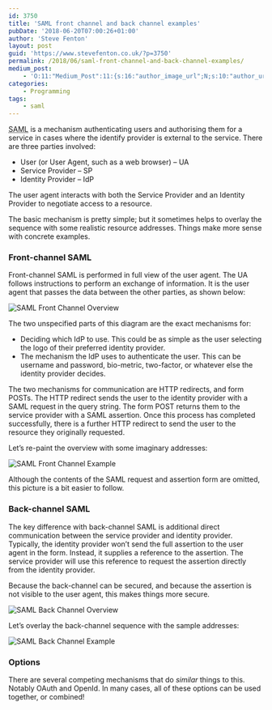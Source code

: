 ```yaml
---
id: 3750
title: 'SAML front channel and back channel examples'
pubDate: '2018-06-20T07:00:26+01:00'
author: 'Steve Fenton'
layout: post
guid: 'https://www.stevefenton.co.uk/?p=3750'
permalink: /2018/06/saml-front-channel-and-back-channel-examples/
medium_post:
    - 'O:11:"Medium_Post":11:{s:16:"author_image_url";N;s:10:"author_url";N;s:11:"byline_name";N;s:12:"byline_email";N;s:10:"cross_link";s:3:"yes";s:2:"id";N;s:21:"follower_notification";s:3:"yes";s:7:"license";s:19:"all-rights-reserved";s:14:"publication_id";s:2:"-1";s:6:"status";s:5:"draft";s:3:"url";N;}'
categories:
    - Programming
tags:
    - saml
---
```


<abbr title="Security Assertion Markup Language">SAML</abbr> is a mechanism authenticating users and authorising them for a service in cases where the identify provider is external to the service. There are three parties involved:

- User (or User Agent, such as a web browser) – UA
- Service Provider – SP
- Identity Provider – IdP

The user agent interacts with both the Service Provider and an Identity Provider to negotiate access to a resource.

The basic mechanism is pretty simple; but it sometimes helps to overlay the sequence with some realistic resource addresses. Things make more sense with concrete examples.

### Front-channel SAML

Front-channel SAML is performed in full view of the user agent. The UA follows instructions to perform an exchange of information. It is the user agent that passes the data between the other parties, as shown below:

![SAML Front Channel Overview](https://www.stevefenton.co.uk/wp-content/uploads/2018/06/SAML-front-channel-overview.png)

The two unspecified parts of this diagram are the exact mechanisms for:

- Deciding which IdP to use. This could be as simple as the user selecting the logo of their preferred identity provider.
- The mechanism the IdP uses to authenticate the user. This can be username and password, bio-metric, two-factor, or whatever else the identity provider decides.

The two mechanisms for communication are HTTP redirects, and form POSTs. The HTTP redirect sends the user to the identity provider with a SAML request in the query string. The form POST returns them to the service provider with a SAML assertion. Once this process has completed successfully, there is a further HTTP redirect to send the user to the resource they originally requested.

Let’s re-paint the overview with some imaginary addresses:

![SAML Front Channel Example](https://www.stevefenton.co.uk/wp-content/uploads/2018/06/SAML-front-channel-example.png)

Although the contents of the SAML request and assertion form are omitted, this picture is a bit easier to follow.

### Back-channel SAML

The key difference with back-channel SAML is additional direct communication between the service provider and identity provider. Typically, the identity provider won’t send the full assertion to the user agent in the form. Instead, it supplies a reference to the assertion. The service provider will use this reference to request the assertion directly from the identity provider.

Because the back-channel can be secured, and because the assertion is not visible to the user agent, this makes things more secure.

![SAML Back Channel Overview](https://www.stevefenton.co.uk/wp-content/uploads/2018/06/SAML-back-channel-overview.png)

Let’s overlay the back-channel sequence with the sample addresses:

![SAML Back Channel Example](https://www.stevefenton.co.uk/wp-content/uploads/2018/06/SAML-back-channel-example.png)

### Options

There are several competing mechanisms that do *similar* things to this. Notably OAuth and OpenId. In many cases, all of these options can be used together, or combined!
